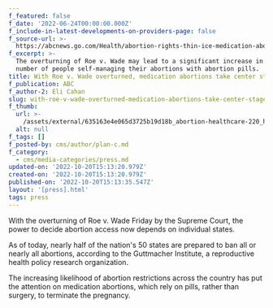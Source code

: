 ```yaml
---
f_featured: false
f_date: '2022-06-24T00:00:00.000Z'
f_include-in-latest-developments-on-providers-page: false
f_source-url: >-
  https://abcnews.go.com/Health/abortion-rights-thin-ice-medication-abortions-center-stage/story?id=84532006
f_excerpt: >-
  The overturning of Roe v. Wade may lead to a significant increase in the
  number of people self-managing their abortions with abortion pills.
title: With Roe v. Wade overturned, medication abortions take center stage
f_publication: ABC
f_author-2: Eli Cahan
slug: with-roe-v-wade-overturned-medication-abortions-take-center-stage
f_thumb:
  url: >-
    /assets/external/635163e4e065d3725b19d18b_abortion-healthcare-220_hpembed_20220505-223019_19x13_992.jpeg
  alt: null
f_tags: []
f_posted-by: cms/author/plan-c.md
f_category:
  - cms/media-categories/press.md
updated-on: '2022-10-20T15:13:20.979Z'
created-on: '2022-10-20T15:13:20.979Z'
published-on: '2022-10-20T15:13:35.547Z'
layout: '[press].html'
tags: press
---
```


With the overturning of Roe v. Wade Friday by the Supreme Court, the power to decide abortion access now depends on individual states.

As of today, nearly half of the nation's 50 states are prepared to ban all or nearly all abortions, according to the Guttmacher Institute, a reproductive health policy research organization.

The increasing likelihood of abortion restrictions across the country has put the attention on medication abortions, which rely on pills, rather than surgery, to terminate the pregnancy.
